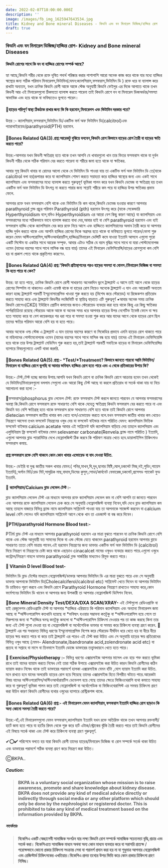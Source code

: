 ```yaml
---
date: 2022-02-07T18:00:00.000Z
description: ''
image: /images/fb_img_1625947643534.jpg
title: Kidney and Bone mineral Diseases - কিডনি এবং বন মিনারেল ডিজিজ/হাড্ডির রোগ
draft: true
---
```


### কিডনি এবং বন মিনারেল ডিজিজ/হাড্ডির রোগ- Kidney and Bone mineral Diseases

#### কিডনি রোগের সাথে কি বন বা হাড্ডির রোগের সম্পর্ক আছে?

হ্যা আছে,কিডনি শরীর থেকে রক্তে দূষিত পদার্থ পরিষ্কার করার পাশাপাশি আরো অনেক কাজ করে থাকে যার মধ্যে হাড্ডির স্বাস্থ্যের জন্য সঠিক পরিমান মিনারেলস,ভিটামিন(যেমন:ক্যালসিয়াম,ফসফরাস,ভিটামিন ডি ) রক্তে ধরে বা ব্যালান্স করে রাখাটা অন্যতম, যখন ক্রনিক কিডনি রোগী আস্তে আস্তে স্টেজ অনুযায়ী কিডনি ফেইলুর এর দিকে আগাতে থাকে তখন কিডনী আর এই মিনারেলগুলো ঠিকমতো ব্যালান্স করতে পারেনা তাই কিডনি রোগে বন বা মিনারেল ডিজঅর্ডার/সমস্যা স্বাভাবিক এবং হয়ে থাকে বা ভবিষ্যতেও ভুগতে পারেন।

#### 🚩হাড়ের পরিপূর্ণ স্বাস্থ্য  ঠিকঠাক রাখার জন্য কি কি হরমোন,মিনারেলস এবং ভিটামিন দরকার পরে?

উত্তর :- ক্যালসিয়াম,ফসফরাস,ভিটামিন ডি/একটিভ ফর্ম অফ ভিটামিন ডি(calcitrol)এবং প্যারাথাইরয়েড/parathyroid(PTH) হরমোন.

#### 🚩Bones Related QA(3).প্রশ্ন:আরেকটু বুঝিয়ে বলবেন,কিডনি রোগ কিভাবে হাড়ের রোগ তৈরী বা হাড়ের ক্ষতি করতে পারে?

উত্তর:-আপনার যখন কিডনী ক্ষতিগ্রস্থ হতে থাকে তখন আপনি যে খাবারগুলো খান তার ভিতর ফসফরাস থাকে যা দুর্বল কিডনী শরীর থেকে সঠিক পরিমান বের করতে পারেনা যা শরীরে জমা হতে থাকে যা ক্ষতিকর.

আবার সুস্থ কিডনি খাবার বা রোদের আলো থেকে যে ভিটামিন ডি পাওয়া যায় তা একটিভ ফর্ম অফ ভিটামিন ডি তে(যাকে calcitrol বলা হয়)রূপান্তর করে যা ক্যালসিয়াম শোষণ করতে সয়াহতা করে হাড্ডির স্বাস্থ্যের জন্য এবং একই সাথে ক্যালসিয়াম এবং ফসফরাসের মধ্যে ব্যালান্স করতে গুরুত্বপূর্ণ ভূমিকা পালন করে যখন কিডনি ডেমেজ বা ক্ষতিগ্রস্থ হয় তখন একটিভ ফর্ম অফ ভিটামিন ডি উৎপন্ন না করতে পারার জন্য সাপ্লাই শরীরে কম পরে যা হাড্ডির উপর ক্ষতিকর প্রভাব ফেলে.

আপনার রক্তে যখন ফসফরাস বেশি থাকে এবং ভিটামিন ডি কম থাকে,কিডনি ডেমেজ হওয়ার কারণে আপনার parathyroid গ্লান্ড প্রচুর পরিমান Parathyroid (pth) হরমোন উৎপন্ন করে (যাকে সেকেন্ডারি Hyperthyroidism বলে,যদিও Hyperthyroidism এর আরো বেশ কিছু কারণ আছে) যা ক্যালসিয়াম এবং ফসফরাসের মধ্যে সঠিকভাবে ভাবে ব্যালান্স করতে বাধা দেয়,আবার হাই বা বেশি parathyroid  হরমোন এবং হাই ফসফরাস হাড্ডি থেকে ক্যালসিয়াম বের করে রক্তে নিয়ে আসে এবং হাড্ডিতে ক্যালসিয়ামের অভাব তৈরী করে যা আপনার হাড্ডি দুর্বল করতে থাকে এবং আপনি হাড্ডির রোগের দিকে অগ্রসর হতে থাকে বা ভবিষ্যতে ভুগতে পারেন/ভোগা শুরু করেন যেমন অস্টিওপরোসিস,অস্টিওআর্থরায়টিস,হাড্ডির/মিনারেল ডেন্সিটি কমে যাওয়া ইত্যাদি আসলে এগুলো পুরো একটি সিস্টেম যা একটার সাথে আরেক সম্পৃক্ত. আবার এটাও সঠিক যে বয়স বৃদ্ধির সাথে সাথে বা যারা পোস্টমেনোপজ ওমেন (যাদের বয়সের সাথে সাথে মাসিক বন্ধ হয়ে যায়) তাদের এই মিনারেল ডেফিসিয়েন্সি/হাড়ের রোগগুলো কম বেশি হয় বা প্রকাশ পেতে থাকে প্রকৃতিগত কারণেও.

#### 🚩Bones Related QA(4) প্রশ্ন:'কিডনি প্রতিস্থাপনের পরও হাড়ের সমস্যা বা বোনস /মিনারেল ডিজিজ বা সমস্যা কি হতে পারে বা কেন?

উত্তর: হ্যা হতে পাড়ে, ক্রনিক কিডনি রোগে রোগী সাধারণত অনেকদিন ভুগে ট্রান্সপ্লান্ট এ আসে তাই আগে থেকে হাড়ের রোগের সিম্পটম না থাকলেও একটা এফেক্ট থাকে বা হাড়ের রোগ নিয়েও অনেকে ট্রান্সপ্লান্ট এ যান এবং আরেকটি অন্যতম কারণ হচ্ছে ট্রান্সপ্লান্ট পরবর্তী ইম্মুনোসাপ্রেসিভ খাওয়া শুরু করতে হয় (বিশেষ করে স্টেরয়েড) যা রিজেকশন প্রতিরোধ করতে সাহায্য করে এবং ট্রান্সপ্লান্ট কিডনীর লংজিভিটি বা স্থায়িত্ব বাড়াতে এটি গুরুত্বপূর্ণ ▪️আবার অনেক সময় ক্রনিক কিডনি রোগেও(CKD) ইউরিনে প্রোটিন কমানোর জন্যও স্টেরোয়েড ব্যবহার করা হয়ে থাকে কিন্তু এর কিছু ক্ষতিকর পার্শপ্রতিক্রিয়া রয়েছে স্টেরয়েড আস্তে আস্তে বা অনেক সময় ধরে আপনার হাড়ের উপর নেগেটিভ ইফেক্ট ফেলে বা ক্ষয় হতে সাহায্য করে যা বেশ কয়েকবছর পর ধরা পরে বা সমস্যা হওয়া শুরু করে আর যাদের আগে থেকে হাড়ের রোগ ছিল তাদের ক্ষতির পরিমান আরো বেশি হয় বা হতে পারে।

আবার অনেকে ওল্ড স্টেজ এ ট্রান্সপ্লান্ট এ যান তাদের বয়সের কারণে বা সিকেডির প্রভাবে এমনি হাড়ের রোগ থাকতে পারে বা মহিলাদের পোস্টমেনোপজে ওমেন (যাদের বয়সের সাথে সাথে মাসিক বন্ধ হয়ে যায়) তাদের এই মিনারেল ডেফিসিয়েন্সি হয়ে থাকে তার উপর ট্রান্সপ্লান্ট মেডিসিন শুরু করতে হয়,তাই ট্রান্সপ্লান্ট পরবর্তী সবাইকে হাড়ের বা মিনারেল ডেফিসিয়েন্সির ব্যাপারে বিষয়গুলোতে এলার্ট থাকা জরুরি.

#### 🚩Bones Related QA(5).প্রশ্ন:- \*Test/\*Treatment? কিভাবে জানতে পারবো আমি ভিটামিন/মিনারেল বা হাড্ডির রোগে ভুগছি বা আমার ভবিষ্যৎ হাড্ডির রোগ হতে পারে এবং এ থেকে প্রতিকারের উপায় কি?

উত্তর:- টেস্ট,টেস্ট হচ্ছে জানার উপায়.আপনি যখন কিডনি রোগে বা ক্রনিক কিডনি রোগে আক্রান্ত হবেন তখন থেকেই যে ভিটামিন/মিনারেলগুলো বললাম সেগুলো এবং আরো কিছু টেস্ট আছে যা করলে প্রতিরোধ বা সতর্ক থাকা যায় যা নিচে আলোচনা করা হলো :-

🔷️ফসফরাস/phosphorus ব্লাড লেভেল টেস্ট: রক্তে ফসফরাস টেস্ট করলে জানতে পারবেন যে আপনার ফসফরাসের অবস্থা কি.কিডনি রোগে ফসফরাস রক্তে সাধারণত বেশি থাকে যেহেতু ক্ষতিগ্রস্থ কিডনি ফসফরাস বের করতে পারে না এবং কিডনি যত বেশি ক্ষতিগ্রস্থ হতে থাকে ফসফরাস রক্তে সাধারণত বেশি হতে থাকে তাই কিডনি রোগে আপনার dietecian ফসফরাস জাতীয় খাবার কম খেতে বলে/এভোয়েড করতে বলে.যখন ফসফরাস জাতীয় খাবার কম খেয়েও নিয়ন্ত্রণে আসেনা তখন ফসফেট নিয়ন্ত্রনের ওষুধ দেয় যা ফসফেট বাইন্ডার নামে পরিচিত যেমন: ক্যালসিয়াম ভিত্তিক ফসফেট বাইন্ডার calcium acetate আবার এই সাপ্লিমেন্ট যদি ক্যালসিয়াম বাড়িয়ে দেয় তাহলে ক্যালসিয়াম এবং এলুমিনিয়াম ফ্রি ফসফেট বাইন্ডার যেমন selevamer carbonate(Renvela ব্র্যান্ড নামে পরিচিত ) ইত্যাদি,  এগুলো আপনার ব্লাড প্যারামিটার দেখে নেফ্রোলজিস্ট ঠিক করবে কি পরিমাণ মাত্রায় খেতে হবে.ডায়ালাইসিস চিকিৎসাও ফসফরাস কমায়.

#### প্রশ্ন:ফসফরাস রক্তে বেশি থাকলে কোন কোন খাবার এভোয়েড বা বাদ দেওয়া উচিত.

উত্তর:- ডেইরি বা দুগ্ধ জাতীয় সকল খাবার যেমন:( পনির,মাখন,ঘি,দুধ,ছানার মিষ্টি,ঘোল,চকলেট মিল্ক,দই,পুডিং,পায়েস ইত্যাদি),অর্গান মিট/রেড মিট,সামুদ্রিক মাছ,বাদাম,ডিমের কুসুম,সোডা/কার্বনেট বেভারেজ,চকলেট,প্রসেসড প্যাকেট ফুড ইত্যাদি.

**🔷️ ক্যালসিয়াম/Calcium ব্লাড লেভেল টেস্ট :**-

ব্লাড ক্যালসিয়াম লেভেল টেস্ট এর মাধ্যমে আপনার রক্তে ক্যালসিয়াম লেভেল কম না বেশি আপনি তা জানতে পারবেন এবং আপনার রক্তে ক্যালসিয়াম লেভেল চেক করে সে অনুযায়ি নেফ্রোলজিস্ট ব্যবস্থা নিবেন,যদি দেখে ব্লাড ক্যালসিয়াম কম আছে তাহলে বাজারে বিভিন্ন ব্র্যান্ড নামে ক্যালসিয়াম সাপ্লিমেন্ট পাওয়া যায় তা আপনাকে সাজেস্ট করবেন বা calcium level বেশি পেলেও যদি ক্যালসিয়াম সাপ্লিমেন্ট আগে থেকে খান তা এডজাস্ট বা বন্ধ করে দিবেন।

**🔷️PTH/parathyroid Hormone Blood test:-**

PTH ব্লাড টেস্ট এর মাধ্যমে আপনার parathyroid  হরমোন এর মাত্রা বুঝতে পারবেন যা ক্রনিক কিডনি রোগে বেশি থাকে এবং স্টেজ আনুযায়ী যত সামনের দিকে বা এন্ড স্টেজে যেতে থাকবেন parathyroid হরমোন আপনার ব্লাডে সাধারণত ততো বেশি মাত্রায় পাবেন.এই হরমোন নিয়ন্ত্রণের জন্য ডাক্তার একটিভ ফর্ম অফ ভিটামিন ডি (calcitrol) দিয়ে নিয়ন্ত্রণ বা নিয়ন্ত্রণের চেষ্টা করে থাকে এছাড়াও cinacalcet নামের ওষুধও ব্যবহার করতে পারে.এগুলো ওষুধে কন্ট্রোল/নিয়ন্ত্রণ নাহলে ডাক্তার parathyroid  গ্লান্ড সার্জারির মাধ্যমেও রিমুভ করতে পারে।

**🔷️ Vitamin D level Blood test-**

ভিটামিন ডি ব্লাড টেস্টের মাধ্যমে নেফ্রোলজিস্ট/ডাক্তার আপনার ভিটামিন ডি এর মাত্রা বুঝতে পারে এবং সে অনুযায়ী ডাক্তার আপনাকে ভিটামিন ডি(Cholecalciferol/calcitrol etc) সাপ্লিমেন্ট খেতে দিবেন যা আপনার  ভিটামিন ডি চাহিদাও পূরণ করবে এবং কিডনি রোগে Parathyroid Hormone নিয়ন্ত্রণে রাখতেও সাহায্য করে,কোন ফর্মেশনের ভিটামিন ডি খাবেন বা আপনার জন্য উপকারী তা আপনার নেফ্রোলজিস্ট ডিসিশন নিবেন.

**🔷️Bone Mineral Density Test/DEXA/DXA SCAN/XRAY-** এই টেস্টগুলো রেডিওগ্রাফি বা হাই রেজুলেশন রেডিওগ্রাফি টেস্ট যা আপনার \*হাড্ডির এরিয়াতে কি পরিমান ক্যালসিয়াম এবং অন্যান্য মিনারেলস জমা আছে বা \*অস্টিওপরোসিস কতখানি হয়েছে বা \*ভবিষ্যৎ হওয়ার সম্ভাবনা কতটুকু বা \*অস্টিওপরোসিস হয়ে গেলে তা নিরুপনের জন্য বা \*হাড্ডির ঘনত্ব কতটুকু কমলো বা \*অস্টিওপরোসিস চিকিৎসা দেওয়ার পর তা কাজ করছে কিনা তার জন্য এই টেস্ট গুলো দেওয়া হয় বা নেফ্রোলজিস্ট বা অর্থোপেডিক ডাক্তার বা সমন্বয় করে চিকিৎসা ব্যবস্থা গ্রহণ করেন. 🌻 ট্রান্সপ্লান্ট এর পর সধারনত বিভিন্ন ধরণের ইম্মুনোসাপ্রেসিভ বিশেষ করে স্টেরয়েড দীর্ঘদিন ধরে খেতে হয় যা ধীরে ধীরে হাড়ের ক্ষয় করতে পারে বা করে তাই ট্রান্সপ্লান্ট এর পরেও এই টেস্ট করা উচিত এবং সে অনুযায়ি হাড়ের ক্ষয় প্রতিরোধের বিভিন্ন ওষুধ আছে (যেমন- Alendronate,Ibandronate acid,zolendronate acid etc) যা প্রত্যহ বা সপ্তাহে বা মাসে বা তিনমাসে ইত্যাদি ডোজে ডাক্তারের তত্ত্বাবধায়নে খেতে হতে পারে।

**🔷️ Exercise/Physiotherapy :-** বিভিন্ন ধরণের এক্সারসাইজ আপনার মাসেল এবং হাড় শক্ত করতে ভূমিকা রাখে তাই যাদের ব্যায়াম করতে নিষেধ নেই তারা সঠিক উপায়ে এক্সারসাইজ করা উচিত কারন কিডনি রোগীদের কঠিন ব্যায়াম করাও নিষেধ থাকে তাই ডাক্তারের পরামর্শে হালকা এক্সারসাইজ যেমন হাঁটা ,যোগ ব্যায়াম ইত্যাদি করা উচিত. মনে রাখতে হবে যাদের অলরেডি হাড়ের রোগ হয়ে গিয়েছে তাদের এক্সারসাইজ হিতে বিপরীত ঘটাতে পারে.আরেকটা বিষয় যাদের অস্টিওপরোসিস/অস্টিওআর্থারায়টিস ডেভেলপ হয়ে গেছে তাদের ক্ষেত্রে ফিজিওথেরাপি ব্যথা কমাতে সাহায্য করে বা গুরুত্বপূর্ণ ভূমিকা পালন করে তাই নেফ্রোলজিস্ট বা অর্থোপেডিক বা ফিজিওথেরাপিস্ট এর সমন্বয় চিকিৎসা গ্রহণ করা উচিন কারণ কিডনি রোগীদের ব্যথার ওষুধের ব্যাপারে রেস্ট্রিকশন্স থাকে.

#### 🚩Bones Related QA(6) প্রশ্ন:- এই মিনারেলস যেমন ক্যালসিয়াম,ফসফরাস ইত্যাদি হাড্ডির রোগ ছাড়াও কি অন্য কোনো সমস্যা তৈরী করতে পারে?

উত্তর:-হাঁ,এই মিনারেলসগুলো যেমন ফসফরাস,ক্যালসিয়াম ইত্যাদি যখন রক্তে অতিরিক্ত থাকে তখন আপনার রক্তনালী/হার্টে জমা হতে পারে যা হার্টের রিদম থেকে শুরু করে হার্ট এটাক/স্ট্রোকের ঝুঁকি তৈরী করতে পারে তাই কিডনি রোগীদের এই বিষয়ে সতর্ক থাকা এবং টেস্ট করে চিকিৎসা ব্যবস্থা গ্রহণ গুরুত্বপূর্ণ.

✔⭕✔ পরিশেষে বলতে হয় যারা কিডনি রোগী তাদের হাড়ের/মিনারেল ডিজিজ বা রোগ সম্পর্কে সতর্ক থাকা উচিত এবং ডাক্তারের পরামর্শে সঠিক ব্যবস্থা গ্রহণ করে নিয়ন্ত্রণ করা উচিত।

ⒸBKPA..

##### **Caution:**

> **BKPA is a voluntary social organization whose mission is to raise awareness, promote and share knowledge about kidney disease. BKPA does not provide any kind of medical advice directly or indirectly through social media or any other platform which should only be done by the nephrologist or registered doctor. This is prohibited to take any kind of medical treatment based on the information provided by BKPA.**

##### **সতর্কতাঃ**

> **বিকেপিএ একটি স্বেচ্ছাসেবী সামাজিক সংগঠন যার লক্ষ্য কিডনি রোগ সম্পর্কে সামাজিক সচেতনতা বৃদ্ধি,প্রচার এবং সতর্ক করা। বিকেপিএতে সামাজিক মাধ্যম অথবা অন্য কোন মাধ্যম ব্যবহার করে বা সরাসরি প্রত্যক্ষ / পরোক্ষভাবে কোনো প্রকার চিকিৎসা সংক্রান্ত সেবা বা পরামর্শ প্রদান করা হয় না যা শুধুমাত্র আপনার নেফ্রোলজিস্ট এবং রেজিস্টার্ড চিকিৎসকের এখতিয়ার।বিকেপিএ প্রদত্ত তথ্যের উপর ভিত্তি করে কোন প্রকার চিকিৎসা গ্রহণ নিষিদ্ধ।**
